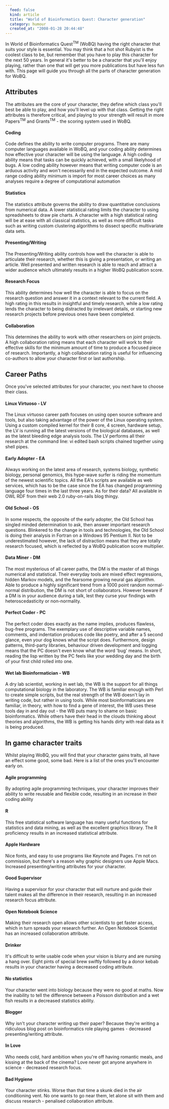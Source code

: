 ```yaml
--- 
  feed: false
  kind: article
  title: "World of Bioinformatics Quest: Character generation"
  category: humour
  created_at: "2008-01-28 20:44:48"
---
```


In World of Bioinformatics Quest<sup>TM</sup> (WoBQ) having the right
character that suits your style is essential. You may think that a hot shot
Rubyist is the coolest class to be, but remember that you have to play this
character for the next 50 years. In general it's better to be a character that
you'll enjoy playing, rather than one that will get you more publications but
have less fun with. This page will guide you through all the parts of
character generation for WoBQ.

## Attributes

The attributes are the core of your character, they define which class you'll
best be able to play, and how you'll level up with that class. Getting the
right attributes is therefore critical, and playing to your strength will
result in more Papers<sup>TM</sup> and Grants<sup>TM</sup> - the scoring
system used in WoBQ.

#### Coding

Code defines the ability to write computer programs. There are many computer
languages available in WoBQ, and your coding ability determines how effective
your character will be using the language. A high coding ability means that
tasks can be quickly achieved, with a small likelyhood of bugs. A low coding
ability however means that writing computer code is an arduous activity and
won't necessarily end in the expected outcome. A mid range coding ability
minimum is import for most career choices as many analyses require a degree of
computational automation

#### Statistics

The statistics attribute governs the ability to draw quantitative conclusions
from numerical data. A lower statistical rating limits the character to using
spreadsheets to draw pie charts. A character with a high statistical rating
will be at ease with all classical statistics, as well as more difficult tasks
such as writing custom clustering algorithms to dissect specific multivariate
data sets.

#### Presenting/Writing

The Presenting/Writing ability controls how well the character is able to
articulate their research, whether this is giving a presentation, or writing
an article. Well presented and written research is able to reach and attract a
wider audience which ultimately results in a higher WoBQ publication score.

#### Research Focus

This ability determines how well the character is able to focus on the
research question and answer it in a context relevant to the current field. A
high rating in this results in insightful and timely research, while a low
rating lends the character to being distracted by irrelevant details, or
starting new research projects before previous ones have been completed.

#### Collaboration

This determines the ability to work with other researchers on joint projects.
A high collaboration rating means that each character will work to their
effective skills for the minimum amount of time to produce a focused piece of
research. Importantly, a high collaboration rating is useful for influencing
co-authors to allow your character first or last authorship.

## Career Paths

Once you've selected attributes for your character, you next have to choose
their class.

#### Linux Virtuoso - LV

The Linux virtuoso career path focuses on using open source software and
tools, but also taking advantage of the power of the Linux operating system.
Using a custom compiled kernel for their 8 core, 4 screen, hardware setup, the
LV is running all the latest versions of the biological databases, as well as
the latest bleeding edge analysis tools. The LV performs all their research at
the command line: vi edited bash scripts chained together using shell pipes.

#### Early Adopter - EA

Always working on the latest area of research, systems biology, synthetic
biology, personal genomics, this hype-wave surfer is riding the momentum of
the newest scientific topics. All the EA's scripts are available as web
services, which has to be the case since the EA has changed programming
language four times in the last three years. As for their data? All available
in OWL RDF from their web 2.0 ruby-on-rails blog thingy.

#### Old School - OS

In some respects, the opposite of the early adopter, the Old School has
singled minded determination to ask, then answer important research questions.
Blinkered to the change in tools and technologies, the Old School is doing
their analysis in Fortran on a Windows 95 Pentium II. Not to be underestimated
however, the lack of distraction means that they are totally research focused,
which is reflected by a WoBQ publication score multiplier.

#### Data Miner - DM

The most mysterious of all career paths, the DM is the master of all things
numerical and statistical. Their everyday tools are mixed effect regressions,
hidden Markov models, and the fearsome growing neural gas algorithm. Able to
produce a highly significant trend from a 1000 point random normal-normal
distribution, the DM is not short of collaborators. However beware if a DM is
in your audience during a talk, lest they curse your findings with
heteroscedasticity or non-normality.

#### Perfect Coder - PC

The perfect coder does exactly as the name implies, produces flawless,
bug-free programs. The exemplary use of descriptive variable names, comments,
and indentation produces code like poetry, and after a 5 second glance, even
your dog knows what the script does. Furthermore, design patterns, third-party
libraries, behaviour driven development and logging means that the PC doesn't
even know what the word 'bug' means. In short, reading the lisp written by the
PC feels like your wedding day and the birth of your first child rolled into
one.

#### Wet lab Bioinformatician - WB

A dry lab scientist, working in wet lab, the WB is the support for all things
computational biology in the laboratory. The WB is familiar enough with Perl
to create simple scripts, but the real strength of the WB doesn't lay in
writing code, but rather in using tools. While most bioinformaticians are
familiar, in theory, with how to find a gene of interest, the WB uses these
tools day in and day out - the WB puts many to shame on basic bioinformatics.
While others have their head in the clouds thinking about theories and
algorithms, the WB is getting his hands dirty with real data as it is being
produced.

## In game character traits

Whilst playing WoBQ, you will find that your character gains traits, all have
an effect some good, some bad. Here is a list of the ones you'll encounter
early on.

#### Agile programming

By adopting agile programming techniques, your character improves their
ability to write reusable and flexible code, resulting in an increase in their
coding ability

#### R

This free statistical software language has many useful functions for
statistics and data mining, as well as the excellent graphics library. The R
proficiency results in an increased statistical attribute.

#### Apple Hardware

Nice fonts, and easy to use programs like Keynote and Pages. I'm not on
commission, but there's a reason why graphic designers use Apple Macs.
Increased presenting/writing attributes for your character.

#### Good Supervisor

Having a supervisor for your character that will nurture and guide their
talent makes all the difference in their research, resulting in an increased
research focus attribute.

#### Open Notebook Science

Making their research open allows other scientists to get faster access, which
in turn spreads your research further. An Open Notebook Scientist has an
increased collaboration attribute.

#### Drinker

It's difficult to write usable code when your vision is blurry and are nursing
a hang over. Eight pints of special brew swiftly followed by a donor kebab
results in your character having a decreased coding attribute.

#### No statistics

Your character went into biology because they were no good at maths. Now the
inability to tell the difference between a Poisson distribution and a wet fish
results in a decreased statistics ability.

#### Blogger

Why isn't your character writing up their paper? Because they're writing a
ridiculous blog post on bioinformatics role playing games - decreased
presenting/writing attribute.

#### In Love

Who needs cold, hard ambition when you're off having romantic meals, and
kissing at the back of the cinema? Love never got anyone anywhere in science -
decreased research focus.

#### Bad Hygiene

Your character stinks. Worse than that time a skunk died in the air
conditioning vent. No one wants to go near them, let alone sit with them and
discuss research - penalised collaboration attribute.
